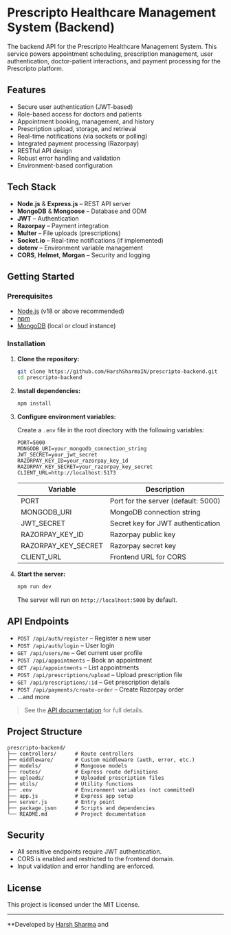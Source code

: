 # Prescripto Healthcare Management System (Backend)

The backend API for the Prescripto Healthcare Management System. This service powers appointment scheduling, prescription management, user authentication, doctor-patient interactions, and payment processing for the Prescripto platform.

## Features

- Secure user authentication (JWT-based)
- Role-based access for doctors and patients
- Appointment booking, management, and history
- Prescription upload, storage, and retrieval
- Real-time notifications (via sockets or polling)
- Integrated payment processing (Razorpay)
- RESTful API design
- Robust error handling and validation
- Environment-based configuration

## Tech Stack

- **Node.js** & **Express.js** – REST API server
- **MongoDB** & **Mongoose** – Database and ODM
- **JWT** – Authentication
- **Razorpay** – Payment integration
- **Multer** – File uploads (prescriptions)
- **Socket.io** – Real-time notifications (if implemented)
- **dotenv** – Environment variable management
- **CORS**, **Helmet**, **Morgan** – Security and logging

## Getting Started

### Prerequisites

- [Node.js](https://nodejs.org/) (v18 or above recommended)
- [npm](https://www.npmjs.com/)
- [MongoDB](https://www.mongodb.com/) (local or cloud instance)

### Installation

1. **Clone the repository:**
   ```sh
   git clone https://github.com/HarshSharmaIN/prescripto-backend.git
   cd prescripto-backend
   ```

2. **Install dependencies:**
   ```sh
   npm install
   ```

3. **Configure environment variables:**

   Create a `.env` file in the root directory with the following variables:

   ```
   PORT=5000
   MONGODB_URI=your_mongodb_connection_string
   JWT_SECRET=your_jwt_secret
   RAZORPAY_KEY_ID=your_razorpay_key_id
   RAZORPAY_KEY_SECRET=your_razorpay_key_secret
   CLIENT_URL=http://localhost:5173
   ```

   | Variable             | Description                        |
   |----------------------|------------------------------------|
   | PORT                 | Port for the server (default: 5000)|
   | MONGODB_URI          | MongoDB connection string          |
   | JWT_SECRET           | Secret key for JWT authentication  |
   | RAZORPAY_KEY_ID      | Razorpay public key                |
   | RAZORPAY_KEY_SECRET  | Razorpay secret key                |
   | CLIENT_URL           | Frontend URL for CORS              |

4. **Start the server:**
   ```sh
   npm run dev
   ```
   The server will run on `http://localhost:5000` by default.

## API Endpoints

- `POST /api/auth/register` – Register a new user
- `POST /api/auth/login` – User login
- `GET /api/users/me` – Get current user profile
- `POST /api/appointments` – Book an appointment
- `GET /api/appointments` – List appointments
- `POST /api/prescriptions/upload` – Upload prescription file
- `GET /api/prescriptions/:id` – Get prescription details
- `POST /api/payments/create-order` – Create Razorpay order
- ...and more

> See the [API documentation](docs/API.md) for full details.

## Project Structure

```
prescripto-backend/
├── controllers/      # Route controllers
├── middleware/       # Custom middleware (auth, error, etc.)
├── models/           # Mongoose models
├── routes/           # Express route definitions
├── uploads/          # Uploaded prescription files
├── utils/            # Utility functions
├── .env              # Environment variables (not committed)
├── app.js            # Express app setup
├── server.js         # Entry point
├── package.json      # Scripts and dependencies
└── README.md         # Project documentation
```

## Security

- All sensitive endpoints require JWT authentication.
- CORS is enabled and restricted to the frontend domain.
- Input validation and error handling are enforced.

## License

This project is licensed under the MIT License.

---

**Developed by [Harsh Sharma](https://github.com/HarshSharmaIN) and